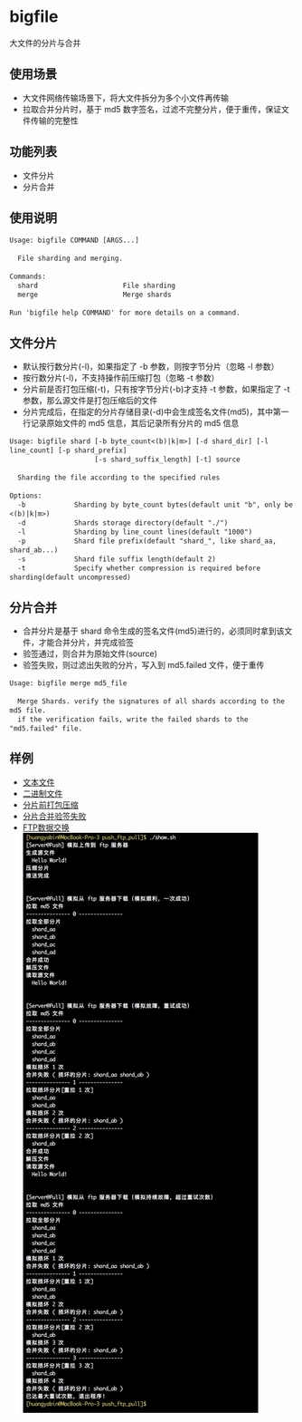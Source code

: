 # bigfile
大文件的分片与合并

## 使用场景
- 大文件网络传输场景下，将大文件拆分为多个小文件再传输
- 拉取合并分片时，基于 md5 数字签名，过滤不完整分片，便于重传，保证文件传输的完整性

## 功能列表
- 文件分片
- 分片合并

## 使用说明
```shell
Usage: bigfile COMMAND [ARGS...]

  File sharding and merging.

Commands:
  shard                     File sharding
  merge                     Merge shards

Run 'bigfile help COMMAND' for more details on a command.
```

## 文件分片
- 默认按行数分片(-l)，如果指定了 -b 参数，则按字节分片（忽略 -l 参数）
- 按行数分片(-l)，不支持操作前压缩打包（忽略 -t 参数）
- 分片前是否打包压缩(-t)，只有按字节分片(-b)才支持 -t 参数，如果指定了 -t 参数，那么源文件是打包压缩后的文件
- 分片完成后，在指定的分片存储目录(-d)中会生成签名文件(md5)，其中第一行记录原始文件的 md5 信息，其后记录所有分片的 md5 信息
```shell
Usage: bigfile shard [-b byte_count<(b)|k|m>] [-d shard_dir] [-l line_count] [-p shard_prefix]
                     [-s shard_suffix_length] [-t] source

  Sharding the file according to the specified rules

Options:
  -b            Sharding by byte_count bytes(default unit "b", only be <(b)|k|m>)
  -d            Shards storage directory(default "./")
  -l            Sharding by line_count lines(default "1000")
  -p            Shard file prefix(default "shard_", like shard_aa, shard_ab...)
  -s            Shard file suffix length(default 2)
  -t            Specify whether compression is required before sharding(default uncompressed)
```

## 分片合并
- 合并分片是基于 shard 命令生成的签名文件(md5)进行的，必须同时拿到该文件，才能合并分片，并完成验签
- 验签通过，则合并为原始文件(source)
- 验签失败，则过滤出失败的分片，写入到 md5.failed 文件，便于重传
```shell
Usage: bigfile merge md5_file

  Merge Shards. verify the signatures of all shards according to the md5 file.
  if the verification fails, write the failed shards to the "md5.failed" file.

```

## 样例
- [文本文件](https://github.com/goindow/bigfile/tree/main/example/demo/text_file_sharding)
- [二进制文件](https://github.com/goindow/bigfile/tree/main/example/demo/binary_file_sharding)
- [分片前打包压缩](https://github.com/goindow/bigfile/tree/main/example/demo/sharding_after_compressed)
- [分片合并验签失败](https://github.com/goindow/bigfile/tree/main/example/demo/merge_failed)
- [FTP数据交换](https://github.com/goindow/bigfile/tree/main/example/demo/push_ftp_pull)
![FTP数据交换](https://github.com/goindow/bigfile/blob/main/example/demo/push_ftp_pull/push_ftp_pull.png)